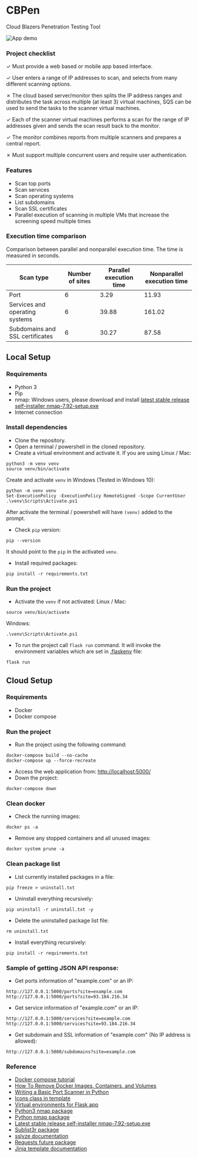 # CBPen

Cloud Blazers Penetration Testing Tool

![App demo](screenshots/multiple.png)

### Project checklist

&check; Must provide a web based or mobile app based interface.

&check; User enters a range of IP addresses to scan, and selects from many different scanning options.

&cross; The cloud based server/monitor then splits the IP address ranges and distributes the task across multiple (at
least 3) virtual machines, SQS can be used to send the tasks to the scanner virtual machines.

&check; Each of the scanner virtual machines performs a scan for the range of IP addresses given and sends the scan
result back to the monitor.

&check; The monitor combines reports from multiple scanners and prepares a central report.

&cross; Must support multiple concurrent users and require user authentication.

### Features

- Scan top ports
- Scan services
- Scan operating systems
- List subdomains
- Scan SSL certificates
- Parallel execution of scanning in multiple VMs that increase the screening speed multiple times

### Execution time comparison

Comparison between parallel and nonparallel execution time. The time is measured in seconds.

| Scan type | Number of sites | Parallel execution time | Nonparallel execution time |
| --- | --- | --- | --- |
| Port | 6 | 3.29 | 11.93 |
| Services and operating systems | 6 | 39.88 | 161.02 |
| Subdomains and SSL certificates | 6 | 30.27 | 87.58 |

## Local Setup

### Requirements

- Python 3
- Pip
- nmap:
  Windows users, please download and
  install [latest stable release self-installer nmap-7.92-setup.exe](https://nmap.org/dist/nmap-7.92-setup.exe)
- Internet connection

### Install dependencies

- Clone the repository.
- Open a terminal / powershell in the cloned repository.
- Create a virtual environment and activate it. If you are using Linux / Mac:

```commandline
python3 -m venv venv
source venv/bin/activate
```

Create and activate `venv` in Windows (Tested in Windows 10):

```commandline
python -m venv venv
Set-ExecutionPolicy -ExecutionPolicy RemoteSigned -Scope CurrentUser
.\venv\Scripts\Activate.ps1
```

After activate the terminal / powershell will have `(venv)` added to the prompt.

- Check `pip` version:

```commandline
pip --version
```

It should point to the `pip` in the activated `venv`.

- Install required packages:

```commandline
pip install -r requirements.txt
```

### Run the project

- Activate the `venv` if not activated:
  Linux / Mac:

```commandline
source venv/bin/activate
```

Windows:

```commandline
.\venv\Scripts\Activate.ps1
```

- To run the project call `flask run` command. It will invoke the environment variables which are set
  in [.flaskenv](./.flaskenv) file:

```commandline
flask run
```

## Cloud Setup

### Requirements

- Docker
- Docker compose

### Run the project

- Run the project using the following command:

```commandline
docker-compose build --no-cache
docker-compose up --force-recreate
```

- Access the web application from: [http://localhost:5000/](http://localhost:5000/)
- Down the project:

```commandline
docker-compose down
```

### Clean docker

- Check the running images:

```commandline
docker ps -a
```

- Remove any stopped containers and all unused images:

```commandline
docker system prune -a
```

### Clean package list

- List currently installed packages in a file:

```commandline
pip freeze > uninstall.txt
```

- Uninstall everything recursively:

```commandline
pip uninstall -r uninstall.txt -y
```

- Delete the uninstalled package list file:

```commandline
rm uninstall.txt
```

- Install everything recursively:

```commandline
pip install -r requirements.txt
```

### Sample of getting JSON API response:

- Get ports information of "example.com" or an IP:

```commandline
http://127.0.0.1:5000/ports?site=example.com
http://127.0.0.1:5000/ports?site=93.184.216.34
```

- Get service information of "example.com" or an IP:

```commandline
http://127.0.0.1:5000/services?site=example.com
http://127.0.0.1:5000/services?site=93.184.216.34
```

- Get subdomain and SSL information of "example.com" (No IP address is allowed):

```commandline
http://127.0.0.1:5000/subdomains?site=example.com
```

### Reference

- [Docker compose tutorial](https://docs.docker.com/compose/gettingstarted/)
- [How To Remove Docker Images, Containers, and Volumes](https://www.digitalocean.com/community/tutorials/how-to-remove-docker-images-containers-and-volumes)
- [Writing a Basic Port Scanner in Python](https://westoahu.hawaii.edu/cyber/forensics-weekly-executive-summmaries/writing-a-basic-port-scanner-in-python/)
- [Icons class in template](https://icons.getbootstrap.com/)
- [Virtual environments for Flask app](https://flask.palletsprojects.com/en/2.0.x/installation/#virtual-environments)
- [Python3 nmap package](https://pypi.org/project/python3-nmap/)
- [Python nmap package](https://pypi.org/project/python-nmap/)
- [Latest stable release self-installer nmap-7.92-setup.exe](https://nmap.org/dist/nmap-7.92-setup.exe)
- [Sublist3r package](https://github.com/aboul3la/Sublist3r)
- [sslyze documentation](https://nabla-c0d3.github.io/sslyze/documentation/available-scan-commands.html#id15)
- [Requests future package](https://pypi.org/project/requests-futures/)
- [Jinja template documentation](https://jinja.palletsprojects.com/en/3.0.x/templates/#if-expression)